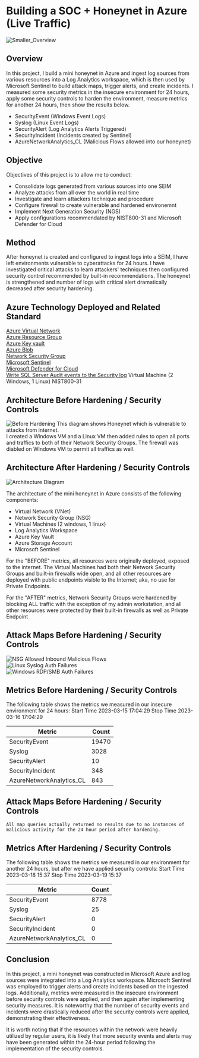 # Building a SOC + Honeynet in Azure (Live Traffic)
![Smaller_Overview](https://github.com/takakokz/azure-honeynet-pj/assets/13964231/a1a51dab-73e6-4b30-8a66-45467779e19d)

## Overview

In this project, I build a mini honeynet in Azure and ingest log sources from various resources into a Log Analytics workspace, which is then used by Microsoft Sentinel to build attack maps, trigger alerts, and create incidents. I measured some security metrics in the insecure environment for 24 hours, apply some security controls to harden the environment, measure metrics for another 24 hours, then show the results below. 

- SecurityEvent (Windows Event Logs)
- Syslog (Linux Event Logs)
- SecurityAlert (Log Analytics Alerts Triggered)
- SecurityIncident (Incidents created by Sentinel)
- AzureNetworkAnalytics_CL (Malicious Flows allowed into our honeynet)

## Objective

Objectives of this project is to allow me to conduct:

- Consolidate logs generated from various sources into one SEIM
- Analyze attacks from all over the world in real time
- Investigate and learn attackers technique and procedure
- Configure firewall to create vulnerable and hardened environemnt
- Implement Next Generation Security (NGS)
- Apply configurations recommendated by NIST800-31 and Microsoft Defender for Cloud

## Method
After honeynet is created and configured to ingest logs into a SEIM, I have left environments vulnerable to cyberattacks for 24 hours.
I have investigated critical attacks to learn attackers' techniques then configured security control recommended by built-in recommendations.
The honeynet is strengthened and number of logs with critical alert dramatically decreased after security hardening.

## Azure Technology Deployed and Related Standard
[Azure Virtual Network](https://learn.microsoft.com/en-us/azure/virtual-network/virtual-networks-overview)  
[Azure Resource Group](https://learn.microsoft.com/en-us/azure/azure-resource-manager/management/manage-resource-groups-portal)  
[Azure Key vault](https://azure.microsoft.com/en-us/products/key-vault)  
[Azure Blob](https://azure.microsoft.com/en-us/products/storage/blobs)  
[Network Security Group](https://learn.microsoft.com/en-us/azure/virtual-network/network-security-groups-overview)  
[Microsoft Sentinel](https://azure.microsoft.com/en-us/products/microsoft-sentinel)  
[Microsoft Defender for Cloud](https://learn.microsoft.com/en-us/azure/defender-for-cloud/defender-for-cloud-introduction)  
[Write SQL Server Audit events to the Security log]([https://azure.microsoft.com/en-us/products/key-vault](https://learn.microsoft.com/en-us/sql/relational-databases/security/auditing/write-sql-server-audit-events-to-the-security-log?view=sql-server-ver16))  
Virtual Machine (2 Windows, 1 Linux)
NIST800-31

## Architecture Before Hardening / Security Controls
![Before Hardening](https://github.com/takakokz/azure-honeynet-pj/assets/13964231/6a2fdcfc-3e83-4aa2-b97f-2e378b924eb6)
This diagram shows Honeynet which is vulnerable to attacks from internet.  
I created a Windows VM and a Linux VM then added rules to open all ports and traffics to both of their Network Security Groups. The firewall was diabled on Windows VM to permit all traffics as well. 

## Architecture After Hardening / Security Controls
![Architecture Diagram](https://i.imgur.com/YQNa9Pp.jpg)

The architecture of the mini honeynet in Azure consists of the following components:

- Virtual Network (VNet)
- Network Security Group (NSG)
- Virtual Machines (2 windows, 1 linux)
- Log Analytics Workspace
- Azure Key Vault
- Azure Storage Account
- Microsoft Sentinel

For the "BEFORE" metrics, all resources were originally deployed, exposed to the internet. The Virtual Machines had both their Network Security Groups and built-in firewalls wide open, and all other resources are deployed with public endpoints visible to the Internet; aka, no use for Private Endpoints.

For the "AFTER" metrics, Network Security Groups were hardened by blocking ALL traffic with the exception of my admin workstation, and all other resources were protected by their built-in firewalls as well as Private Endpoint

## Attack Maps Before Hardening / Security Controls
![NSG Allowed Inbound Malicious Flows](https://i.imgur.com/1qvswSX.png)<br>
![Linux Syslog Auth Failures](https://i.imgur.com/G1YgZt6.png)<br>
![Windows RDP/SMB Auth Failures](https://i.imgur.com/ESr9Dlv.png)<br>

## Metrics Before Hardening / Security Controls

The following table shows the metrics we measured in our insecure environment for 24 hours:
Start Time 2023-03-15 17:04:29
Stop Time 2023-03-16 17:04:29

| Metric                   | Count
| ------------------------ | -----
| SecurityEvent            | 19470
| Syslog                   | 3028
| SecurityAlert            | 10
| SecurityIncident         | 348
| AzureNetworkAnalytics_CL | 843

## Attack Maps Before Hardening / Security Controls

```All map queries actually returned no results due to no instances of malicious activity for the 24 hour period after hardening.```

## Metrics After Hardening / Security Controls

The following table shows the metrics we measured in our environment for another 24 hours, but after we have applied security controls:
Start Time 2023-03-18 15:37
Stop Time	2023-03-19 15:37

| Metric                   | Count
| ------------------------ | -----
| SecurityEvent            | 8778
| Syslog                   | 25
| SecurityAlert            | 0
| SecurityIncident         | 0
| AzureNetworkAnalytics_CL | 0

## Conclusion

In this project, a mini honeynet was constructed in Microsoft Azure and log sources were integrated into a Log Analytics workspace. Microsoft Sentinel was employed to trigger alerts and create incidents based on the ingested logs. Additionally, metrics were measured in the insecure environment before security controls were applied, and then again after implementing security measures. It is noteworthy that the number of security events and incidents were drastically reduced after the security controls were applied, demonstrating their effectiveness.

It is worth noting that if the resources within the network were heavily utilized by regular users, it is likely that more security events and alerts may have been generated within the 24-hour period following the implementation of the security controls.

